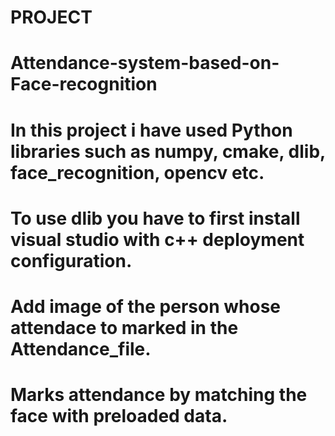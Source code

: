 # PROJECT
# Attendance-system-based-on-Face-recognition
# In this project i have used Python libraries such as numpy, cmake, dlib, face_recognition, opencv etc.
# To use dlib you have to first install visual studio with c++ deployment configuration.
# Add image of the person whose attendace to marked in the Attendance_file.
# Marks attendance by matching the face with preloaded data.
